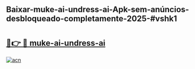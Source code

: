 ## Baixar-muke-ai-undress-ai-Apk-sem-anúncios-desbloqueado-completamente-2025-#vshk1

# <h2><a href="https://ainizakaria.my?title=muke-ai-undress-ai&ref=22M">🔗👉 🔴 muke-ai-undress-ai</a></h2>

[![acn](https://github.com/user-attachments/assets/0f9c940e-d8b0-45ae-aac7-cd30a18b3e1c)](https://ainizakaria.my?title=muke-ai-undress-ai&ref=22M)

